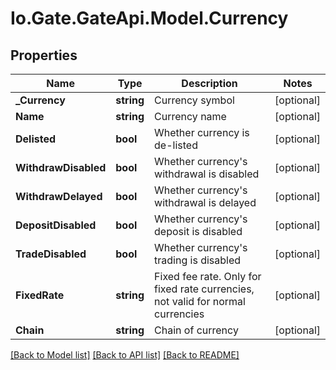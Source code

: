 
# Io.Gate.GateApi.Model.Currency

## Properties

Name | Type | Description | Notes
------------ | ------------- | ------------- | -------------
**_Currency** | **string** | Currency symbol | [optional] 
**Name** | **string** | Currency name | [optional] 
**Delisted** | **bool** | Whether currency is de-listed | [optional] 
**WithdrawDisabled** | **bool** | Whether currency&#39;s withdrawal is disabled | [optional] 
**WithdrawDelayed** | **bool** | Whether currency&#39;s withdrawal is delayed | [optional] 
**DepositDisabled** | **bool** | Whether currency&#39;s deposit is disabled | [optional] 
**TradeDisabled** | **bool** | Whether currency&#39;s trading is disabled | [optional] 
**FixedRate** | **string** | Fixed fee rate. Only for fixed rate currencies, not valid for normal currencies | [optional] 
**Chain** | **string** | Chain of currency | [optional] 

[[Back to Model list]](../README.md#documentation-for-models)
[[Back to API list]](../README.md#documentation-for-api-endpoints)
[[Back to README]](../README.md)
